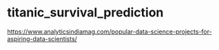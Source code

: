 # titanic_survival_prediction

https://www.analyticsindiamag.com/popular-data-science-projects-for-aspiring-data-scientists/
